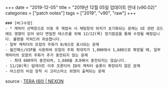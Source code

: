 +++
date = "2019-12-05"
title = "2019년 12월 05일 업데이트 안내 (v90.02)"
categories = ["patch notes"]
tags = ["2019", "v90", "raw"]
+++

```
### [버그수정]
- * 캐릭터 선택창으로 이동 후 재접속 시 채팅창의 위치가 초기화되는 문제는 UI 관련 코드에도 영향이 있어 보다 면밀한 테스트를 위해 12/12(목) 정기점검을 통해 수정될 예정입니다. 불편을 끼쳐드려 죄송합니다.
- 일부 캐릭터의 모험의 주화가 0/0으로 표시되는 문제
- 월간패스/VIP를 사용하여 모험의 주화 최대치가 1,000에서 1,680으로 확장될 때, 일부 캐릭터의 모험의 주화가 추가 충전되지 않는 문제
  - 최대 680까지 충전되며, 1,680을 초과해서 충전되지는 않습니다.
- 11/28(목) 업데이트 이후 프론티어 ID의 캐릭터 슬롯이 확장되지 않은 문제
- 아스란의 비검 장착 시 크리스마스 외형이 출력되는 문제
```

source : [TERA 테라 | NEXON](http://tera.nexon.com/news/update/view.aspx?n4articlesn=419)
